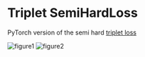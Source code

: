 # Triplet SemiHardLoss
PyTorch version of the semi hard [triplet loss](https://arxiv.org/pdf/1503.03832.pdf)

![figure1](https://user-images.githubusercontent.com/18154355/61485418-1cbb1f00-a96f-11e9-8de8-3c46eef5a7dc.png)
![figure2](https://user-images.githubusercontent.com/18154355/61485417-1cbb1f00-a96f-11e9-8d6a-94964ce8c4db.png)
